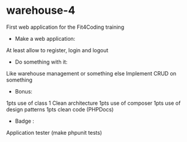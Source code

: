 # warehouse-4
First web application for the Fit4Coding training

* Make a web application:

At least allow to register, login and logout

* Do something with it:

Like warehouse management or something else
Implement CRUD on something

* Bonus:

1pts use of class
1 Clean architecture
1pts use of composer
1pts use of design patterns
1pts clean code (PHPDocs)

* Badge :

Application tester (make phpunit tests)
